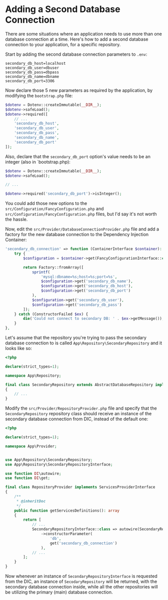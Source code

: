 # Adding a Second Database Connection

There are some situations where an application needs to use more than one database connection at a time. Here's how
to add a second database connection to your application, for a specific repository.

Start by adding the second database connection parameters to `.env`:

```dotenv
secondary_db_host=localhost
secondary_db_user=dbuser
secondary_db_pass=dbpass
secondary_db_name=dbname
secondary_db_port=3306
```

Now declare those 5 new parameters as required by the application, by modifying the `bootstrap.php` file:
```php
$dotenv = Dotenv::createImmutable(__DIR__);
$dotenv->safeLoad();
$dotenv->required([
    // ...
    'secondary_db_host',
    'secondary_db_user',
    'secondary_db_pass',
    'secondary_db_name',
    'secondary_db_port'
]);
```

Also, declare that the `secondary_db_port` option's value needs to be an integer (also in `bootstrap.php):
```php
$dotenv = Dotenv::createImmutable(__DIR__);
$dotenv->safeLoad();

// ...

$dotenv->required('secondary_db_port')->isInteger();
```

You could add those new options to the `src/Configuration/FancyConfiguration.php` and 
`src/Configuration/FancyConfiguration.php` files, but I'd say it's not worth the hassle.

Now, edit the `src/Provider/DatabaseConnectionProvider.php` file and add a factory for the new database connection to
the Dependency Injection Container:

```php
'secondary_db_connection' => function (ContainerInterface $container): EasyDB {
    try {
        $configuration = $container->get(FancyConfigurationInterface::class);

        return Factory::fromArray([
            sprintf(
                'mysql:dbname=%s;host=%s;port=%s',
                $configuration->get('secondary_db_name'),
                $configuration->get('secondary_db_host'),
                $configuration->get('secondary_db_port')
            ),
            $configuration->get('secondary_db_user'),
            $configuration->get('secondary_db_pass')
        ]);
    } catch (ConstructorFailed $ex) {
        die('Could not connect to secondary DB: ' . $ex->getMessage());
    }
},
```

Let's assume that the repository you're trying to pass the secondary database connection to is called
`App\Repository\SecondaryRepository` and it looks like so:

```php
<?php

declare(strict_types=1);

namespace App\Repository;

final class SecondaryRepository extends AbstractDatabaseRepository implements SecondaryRepositoryInterface
{
    // ...
}
```

Modify the `src/Provider/RepositoryProvider.php` file and specify that the `SecondaryRepository` repository class
should receive an instance of the secondary database connection from DIC, instead of the default one:

```php
<?php

declare(strict_types=1);

namespace App\Provider;


use App\Repository\SecondaryRepository;
use App\Repository\SecondaryRepositoryInterface;

use function DI\autowire;
use function DI\get;

final class RepositoryProvider implements ServicesProviderInterface
{
    /**
     * @inheritDoc
     */
    public function getServicesDefinitions(): array
    {
        return [
            // ...
            SecondaryRepositoryInterface::class => autowire(SecondaryRepository::class)
                ->constructorParameter(
                    'db',
                    get('secondary_db_connection')
                ),
            // ...
        ];
    }
} 
```

Now whenever an instance of `SecondaryRepositoryInterface` is requested from the DIC, an instance of `SecodaryRepository`
will be returned, with the secondary database connection inside, while all the other repositories will be utilizing the
primary (main) database connection.

